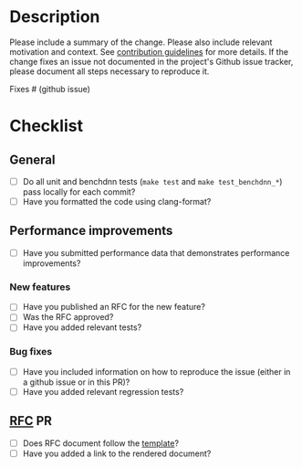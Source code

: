 # Description

Please include a summary of the change. Please also include relevant motivation and context. See [contribution guidelines](https://github.com/uxlfoundation/oneDNN/blob/master/CONTRIBUTING.md) for more details. If the change fixes an issue not documented in the project's Github issue tracker, please document all steps necessary to reproduce it.

Fixes # (github issue)

# Checklist

## General

- [ ] Do all unit and benchdnn tests (`make test` and `make test_benchdnn_*`) pass locally for each commit?
- [ ] Have you formatted the code using clang-format?

## Performance improvements

- [ ] Have you submitted performance data that demonstrates performance improvements?

### New features

- [ ] Have you published an RFC for the new feature?
- [ ] Was the RFC approved?
- [ ] Have you added relevant tests?

### Bug fixes

- [ ] Have you included information on how to reproduce the issue (either in a github issue or in this PR)?
- [ ] Have you added relevant regression tests?

## [RFC](https://github.com/uxlfoundation/oneDNN/tree/rfcs) PR

- [ ] Does RFC document follow the [template](https://github.com/uxlfoundation/oneDNN/blob/rfcs/rfcs/template.md#onednn-design-document-rfc)?
- [ ] Have you added a link to the rendered document?
